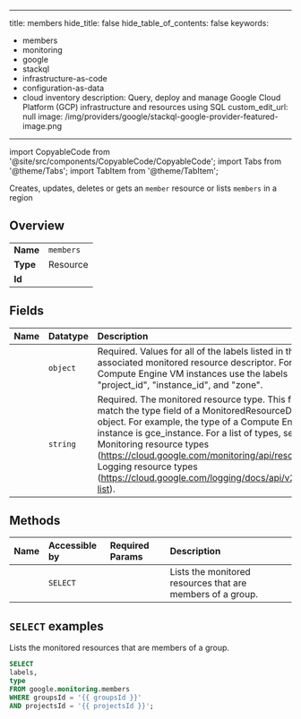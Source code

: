 
---
title: members
hide_title: false
hide_table_of_contents: false
keywords:
  - members
  - monitoring
  - google
  - stackql
  - infrastructure-as-code
  - configuration-as-data
  - cloud inventory
description: Query, deploy and manage Google Cloud Platform (GCP) infrastructure and resources using SQL
custom_edit_url: null
image: /img/providers/google/stackql-google-provider-featured-image.png
---

import CopyableCode from '@site/src/components/CopyableCode/CopyableCode';
import Tabs from '@theme/Tabs';
import TabItem from '@theme/TabItem';

Creates, updates, deletes or gets an <code>member</code> resource or lists <code>members</code> in a region

## Overview
<table><tbody>
<tr><td><b>Name</b></td><td><code>members</code></td></tr>
<tr><td><b>Type</b></td><td>Resource</td></tr>
<tr><td><b>Id</b></td><td><CopyableCode code="google.monitoring.members" /></td></tr>
</tbody></table>

## Fields
| Name | Datatype | Description |
|:-----|:---------|:------------|
| <CopyableCode code="labels" /> | `object` | Required. Values for all of the labels listed in the associated monitored resource descriptor. For example, Compute Engine VM instances use the labels "project_id", "instance_id", and "zone". |
| <CopyableCode code="type" /> | `string` | Required. The monitored resource type. This field must match the type field of a MonitoredResourceDescriptor object. For example, the type of a Compute Engine VM instance is gce_instance. For a list of types, see Monitoring resource types (https://cloud.google.com/monitoring/api/resources) and Logging resource types (https://cloud.google.com/logging/docs/api/v2/resource-list). |

## Methods
| Name | Accessible by | Required Params | Description |
|:-----|:--------------|:----------------|:------------|
| <CopyableCode code="projects_groups_members_list" /> | `SELECT` | <CopyableCode code="groupsId, projectsId" /> | Lists the monitored resources that are members of a group. |

## `SELECT` examples

Lists the monitored resources that are members of a group.

```sql
SELECT
labels,
type
FROM google.monitoring.members
WHERE groupsId = '{{ groupsId }}'
AND projectsId = '{{ projectsId }}'; 
```
